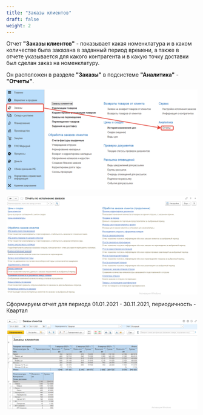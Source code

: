 ```yaml
---
title: "Заказы клиентов"
draft: false
weight: 2
---
```


Отчет **"Заказы клиентов"** - показывает какая номенклатура и в каком количестве была заказана в заданный период времени, а также в отчете указывается для какого контрагента и в какую точку доставки был сделан заказ на номенклатуру.

Он расположен в разделе **"Заказы"** в подсистеме **"Аналитика"** - **"Отчеты"**.

[![1][1]][1]

[![2][2]][2]

Сформируем отчет для периода 01.01.2021 - 30.11.2021, периодичность - Квартал

[![3][3]][3]

[1]: 1.png
[2]: 2.png
[3]: 3.png
